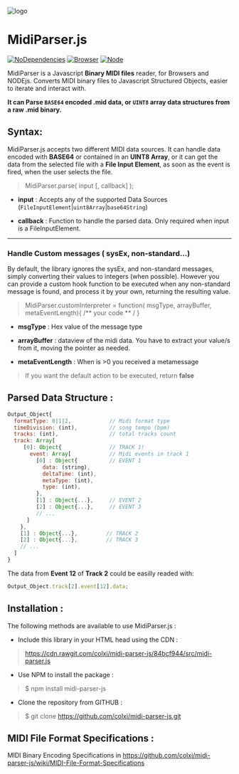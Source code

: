 ![logo](https://cdn.rawgit.com/colxi/midi-parser-js/7e083d58/logo.png)

# MidiParser.js 
[![NoDependencies](https://img.shields.io/badge/dependencies-none-green.svg)](https://github.com/colxi/midi-parser-js)
[![Browser](https://img.shields.io/badge/browser-compatible-blue.svg)](https://github.com/colxi/midi-parser-js)
[![Node](https://img.shields.io/badge/node-compatible-brightgreen.svg)](https://www.npmjs.com/package/midi-parser-js)

MidiParser is a Javascript **Binary MIDI files** reader, for Browsers and NODEjs. Converts MIDI binary files to Javascript Structured Objects, easier to iterate and interact with.

**It can  Parse ```BASE64``` encoded .mid data, or ```UINT8``` array data structures from a raw **.mid** binary.**


## Syntax:

MidiParser.js accepts two different MIDI data sources. It can handle data encoded with **BASE64** or contained in an **UINT8 Array**, or it can get the data from the selected file with a **File Input Element**, as soon as the event is fired, when the user selects the file. 

> MidiParser.parse( input [, callback] );

- **input** : Accepts any of the supported Data Sources (```FileInputElement```|```uint8Array```|```base64String```)

- **callback** : Function to handle the parsed data. Only required when input is a FileInputElement. 
 


---

### Handle Custom messages ( sysEx, non-standard...)

By default, the library ignores the sysEx, and non-standard messages, simply converting their values to integers (when possible).
However you can provide a custom hook function to be executed when any non-standard message is found, and process it by your own, returning the resulting value.



> MidiParser.customInterpreter = function( msgType, arrayBuffer, metaEventLength){  /** your code ** / }

- **msgType** : Hex value of the message type
 
- **arrayBuffer** : dataview of the midi data. You have to extract your value/s from it, moving the pointer as needed.

- **metaEventLength** : When is >0 you received a metamessage

> If you want the default action to be executed, return **false**


## Parsed Data Structure :


```javascript
Output_Object{
  formatType: 0|1|2, 			// Midi format type
  timeDivision: (int),			// song tempo (bpm)
  tracks: (int), 				// total tracks count
  track: Array[
  	 [0]: Object{				// TRACK 1!
  	   event: Array[		    // Midi events in track 1
  	     [0] : Object{			// EVENT 1
  		   data: (string),
  		   deltaTime: (int),
  		   metaType: (int),
  		   type: (int),
  		 },
  		 [1] : Object{...},		// EVENT 2
  		 [2] : Object{...},		// EVENT 3
  		 // ...
  	  ]
    },
  	[1] : Object{...},         // TRACK 2
  	[2] : Object{...},         // TRACK 3
  	// ...
  ]
}
```
The data from **Event 12** of **Track 2** could be easilly readed with:
```javascript
Output_Object.track[2].event[12].data;
```
 
## Installation :

The following methods are available to use MidiParser.js :


- Include this library in your HTML head using the CDN :

> https://cdn.rawgit.com/colxi/midi-parser-js/84bcf944/src/midi-parser.js

- Use NPM to install the package :

> $ npm install midi-parser-js

- Clone the repository from GITHUB :

> $ git clone https://github.com/colxi/midi-parser-js.git



## MIDI File Format Specifications :

MIDI Binary Encoding Specifications in https://github.com/colxi/midi-parser-js/wiki/MIDI-File-Format-Specifications

